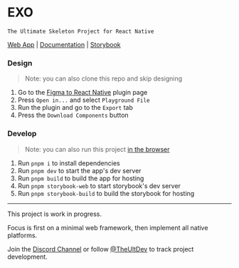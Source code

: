 # EXO

`The Ultimate Skeleton Project for React Native`

[Web App](https://exo.ult.dev) |
[Documentation](https://exo.ult.dev/docs) |
[Storybook](https://exo.fig.run)

### Design
> Note: you can also clone this repo and skip designing
1. Go to the [Figma to React Native](https://www.figma.com/community/plugin/821138713091291738) plugin page
2. Press `Open in...` and select `Playground File`
3. Run the plugin and go to the `Export` tab
4. Press the `Download Components` button

### Develop
> Note: you can also run this project [in the browser](https://vslite.dev/~/gh/kat-tax/exo.git?init=pnpm+storybook-web)

1. Run `pnpm i` to install dependencies
2. Run `pnpm dev` to start the app's dev server
3. Run `pnpm build` to build the app for hosting
4. Run `pnpm storybook-web` to start storybook's dev server
5. Run `pnpm storybook-build` to build the storybook for hosting

---

This project is work in progress.

Focus is first on a minimal web framework, then implement all native platforms.

Join the [Discord Channel](https://discord.com/invite/TzhDRyj) or follow [@TheUltDev](https://x.com/theultdev) to track project development.
